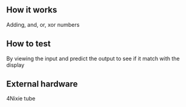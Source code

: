 <!---

This file is used to generate your project datasheet. Please fill in the information below and delete any unused
sections.

You can also include images in this folder and reference them in the markdown. Each image must be less than
512 kb in size, and the combined size of all images must be less than 1 MB.
-->

## How it works

Adding, and, or, xor numbers

## How to test

By viewing the input and predict the output to see if it match with the display

## External hardware

4Nixie tube
